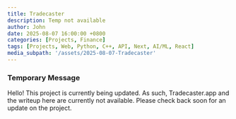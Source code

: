 ```yaml
---
title: Tradecaster
description: Temp not available
author: John
date: 2025-08-07 16:00:00 +0800
categories: [Projects, Finance]
tags: [Projects, Web, Python, C++, API, Next, AI/ML, React]
media_subpath: '/assets/2025-08-07-Tradecaster'
---
```



### Temporary Message

Hello! This project is currently being updated. As such, Tradecaster.app and the writeup here are currently not available. Please check back soon for an update on the project. 
